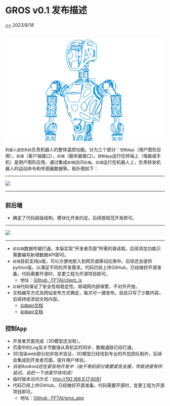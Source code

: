 # GROS v0.1 发布描述
###### [<<](readme.md) 2023/8/18 

![](pics/gr1half.png)

`机器人遥控系统`负责机器人的整体遥控功能。分为三个部分：`控制App`（用户图形应用），`前端`（客户端接口），`后端`（服务器接口）。`控制App`运行在终端上（电脑或手机）是用户图形应用，通过集成`前端`访问`后端`。`后端`运行在机器人上，负责转发机器人的运动命令和传感器数据等。拓扑图如下：  

---

![](rocs_com.png)

---

## `前后端`
*  确定了代码层级结构，模块化开发约定。后续按规范开发即可。  

---

![](sdk.png)

---

* `前后端`数据传输打通。本版实现“开发者页面”所需的值读取。后续添加功能只需要编写新增数据API即可。
* `前端`目前支持js版，可以方便地嵌入到网页或移动应用中。后续还会提供python版，以满足不同的开发需求。代码已经上传GitHub，已经做好开源准备。代码需要开源时，变更工程为开源项目即可。  
  * 地址：[Github : FFTAI/client_js](https://github.com/FFTAI/gros_client_js)
* `后端`代码保证了安全性和稳定性，局域网内部保管，不对外开放。
* 文档编写方式及网站发布方式确定，每次可一键发布。目前只写了少数内容，后续持续添加文档内容。
  * [`后端`api文档](docs/server_api/readme.md)
  * [`前端`api文档](docs/sdk_js/readme.md)


## `控制App`
* 开发者页面完成（3D模型还没有）。
* 页面中的Log及关节数值从真机实时同步，数据通路已经打通。
* 3D渲染web部分初步技术验证，3D模型已经找到专业的外包团队制作，后续会集成到开发者页面，提升用户体验。
* _目前Android还在紧张地开发中（由于电机部分需要紧急支援，导致进度有所延迟。会赶一下进度尽快完成）_
* 临时版本访问方式：http://192.168.9.17:8081
* 代码已经上传GitHub，已经做好开源准备。代码需要开源时，变更工程为开源项目即可。
  * 地址：[Github : FFTAI/gros_app](https://github.com/FFTAI/gros_app)